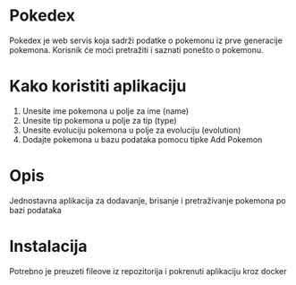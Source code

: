 # Pokedex
Pokedex je web servis koja sadrži podatke o pokemonu iz prve generacije pokemona. Korisnik će moći pretražiti i saznati ponešto o pokemonu.
# Kako koristiti aplikaciju
1. Unesite ime pokemona u polje za ime (name)
2. Unesite tip pokemona u polje za tip (type)
3. Unesite evoluciju pokemona u polje za evoluciju (evolution)
4. Dodajte pokemona u bazu podataka pomocu tipke Add Pokemon
# Opis
Jednostavna aplikacija za dodavanje, brisanje i pretraživanje pokemona po bazi podataka
# Instalacija
Potrebno je preuzeti fileove iz repozitorija i pokrenuti aplikaciju kroz docker
